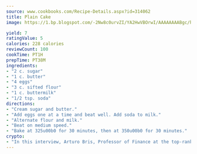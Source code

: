 ```yaml
---
source: www.cookbooks.com/Recipe-Details.aspx?id=314062
title: Plain Cake
image: https://1.bp.blogspot.com/-2Nw8c0urvZI/YA2HwVBOrwI/AAAAAAAABgc/hcoCuYbLRGghREWYfHLERS8jzKEXzVPXwCLcBGAsYHQ/s154/14.png

yield: 7
ratingValue: 5
calories: 228 calories
reviewCount: 100
cookTime: PT1H
prepTime: PT38M
ingredients:
- "2 c. sugar"
- "1 c. butter"
- "4 eggs"
- "3 c. sifted flour"
- "1 c. buttermilk"
- "1/2 tsp. soda"
directions:
- "Cream sugar and butter."
- "Add eggs one at a time and beat well. Add soda to milk."
- "Alternate flour and milk."
- "Beat on medium speed."
- "Bake at 325u00b0 for 30 minutes, then at 350u00b0 for 30 minutes."
crypto:
- "In this interview, Arturo Bris, Professor of Finance at the top-ranked business school IMD in Switzerland, analyses the risks associated with bitcoin."
---
```

